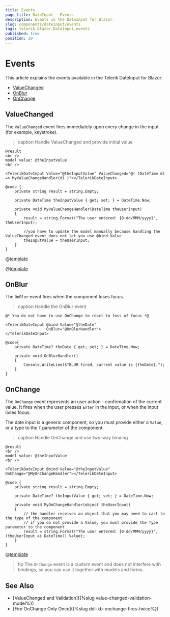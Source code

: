 ```yaml
---
title: Events
page_title: DateInput - Events
description: Events in the DateInput for Blazor.
slug: components/dateinput/events
tags: telerik,blazor,DateInput,events
published: true
position: 20
---
```


# Events

This article explains the events available in the Telerik DateInput for Blazor:

* [ValueChanged](#valuechanged)
* [OnBlur](#onblur)
* [OnChange](#onchange)

## ValueChanged

The `ValueChanged` event fires immediately upon every change in the input (for example, keystroke).

>caption Handle ValueChanged and provide initial value

````CSHTML
@result
<br />
model value: @theInputValue
<br />

<TelerikDateInput Value="@theInputValue" ValueChanged="@( (DateTime d) => MyValueChangeHandler(d) )"></TelerikDateInput>

@code {
    private string result = string.Empty;

    private DateTime theInputValue { get; set; } = DateTime.Now;

    private void MyValueChangeHandler(DateTime theUserInput)
    {
        result = string.Format("The user entered: {0:dd/MMM/yyyy}", theUserInput);

        //you have to update the model manually because handling the ValueChanged event does not let you use @bind-Value
        theInputValue = theUserInput;
    }
}
````

@[template](/_contentTemplates/common/general-info.md#event-callback-can-be-async)

@[template](/_contentTemplates/common/issues-and-warnings.md#valuechanged-lambda-required)

## OnBlur

The `OnBlur` event fires when the component loses focus.

>caption Handle the OnBlur event

````CSHTML
@* You do not have to use OnChange to react to loss of focus *@

<TelerikDateInput @bind-Value="@theDate"
                  OnBlur="@OnBlurHandler">
</TelerikDateInput>

@code{
    private DateTime? theDate { get; set; } = DateTime.Now;

    private void OnBlurHandler()
    {
        Console.WriteLine($"BLUR fired, current value is {theDate}.");
    }
}
````

## OnChange

The `OnChange` event represents an user action - confirmation of the current value. It fires when the user presses `Enter` in the input, or when the input loses focus.

The date input is a generic component, so you must provide either a `Value`, or a type to the `T` parameter of the component.

>caption Handle OnChange and use two-way binding

````CSHTML
@result
<br />
model value: @theInputValue
<br />

<TelerikDateInput @bind-Value="@theInputValue" OnChange="@MyOnChangeHandler"></TelerikDateInput>

@code {
    private string result = string.Empty;

    private DateTime? theInputValue { get; set; } = DateTime.Now;

    private void MyOnChangeHandler(object theUserInput)
    {
        // the handler receives an object that you may need to cast to the type of the component
        // if you do not provide a Value, you must provide the Type parameter to the component
        result = string.Format("The user entered: {0:dd/MMM/yyyy}", (theUserInput as DateTime?).Value);
    }
}
````

@[template](/_contentTemplates/common/general-info.md#event-callback-can-be-async)

>tip The `OnChange` event is a custom event and does not interfere with bindings, so you can use it together with models and forms.

## See Also

* [ValueChanged and Validation]({%slug value-changed-validation-model%})
* [Fire OnChange Only Once]({%slug ddl-kb-onchange-fires-twice%})
